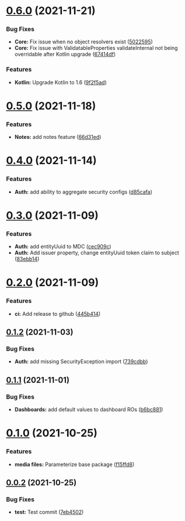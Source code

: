 # [0.6.0](https://github.com/crud-studio/feature-depot/compare/v0.5.0...v0.6.0) (2021-11-21)


### Bug Fixes

* **Core:** Fix issue when no object resolvers exist ([5022595](https://github.com/crud-studio/feature-depot/commit/502259559aa249808f40e20ec4455f37e4bb32b3))
* **Core:** Fix issue with ValidatableProperties validateInternal not being overridable after Kotlin upgrade ([67414df](https://github.com/crud-studio/feature-depot/commit/67414df2f87e36933d7dc83755d53b24fdf7ed60))


### Features

* **Kotlin:** Upgrade Kotlin to 1.6 ([9f2f5ad](https://github.com/crud-studio/feature-depot/commit/9f2f5ad3364ee98e7a3503e5b453b50eb3e99fa9))

# [0.5.0](https://github.com/crud-studio/feature-depot/compare/v0.4.0...v0.5.0) (2021-11-18)


### Features

* **Notes:** add notes feature ([66d31ed](https://github.com/crud-studio/feature-depot/commit/66d31edc1359ce2d5aab0dc612d29a690f011cc6))

# [0.4.0](https://github.com/crud-studio/feature-depot/compare/v0.3.0...v0.4.0) (2021-11-14)


### Features

* **Auth:** add ability to aggregate security configs ([d85cafa](https://github.com/crud-studio/feature-depot/commit/d85cafa78fc0601c4f4c6ad5f28c9c3711ece86e))

# [0.3.0](https://github.com/crud-studio/feature-depot/compare/v0.2.0...v0.3.0) (2021-11-09)


### Features

* **Auth:** add entityUuid to MDC ([cec909c](https://github.com/crud-studio/feature-depot/commit/cec909c1dd690e29baea69ddfac52ba8eec62330))
* **Auth:** Add issuer property, change entityUuid token claim to subject ([83ebb14](https://github.com/crud-studio/feature-depot/commit/83ebb14a7e433a3ae1b91a42a7a62ab46377b85f))

# [0.2.0](https://github.com/crud-studio/feature-depot/compare/v0.1.2...v0.2.0) (2021-11-09)


### Features

* **ci:** Add release to github ([445b414](https://github.com/crud-studio/feature-depot/commit/445b414f29cd6e68b4594bc27da9d54d6ed17af7))

## [0.1.2](https://github.com/crud-studio/feature-depot/compare/v0.1.1...v0.1.2) (2021-11-03)


### Bug Fixes

* **Auth:** add missing SecurityException import ([739cdbb](https://github.com/crud-studio/feature-depot/commit/739cdbb72ded10382a69e96f126d7a746eb7535d))

## [0.1.1](https://github.com/crud-studio/feature-depot/compare/v0.1.0...v0.1.1) (2021-11-01)


### Bug Fixes

* **Dashboards:** add default values to dashboard ROs ([b6bc881](https://github.com/crud-studio/feature-depot/commit/b6bc88144ce41ccfecf3b44762b22817360dfe8f))

# [0.1.0](https://github.com/crud-studio/feature-depot/compare/v0.0.1...v0.1.0) (2021-10-25)


### Features

* **media files:** Parameterize base package ([f15ffd8](https://github.com/crud-studio/feature-depot/commit/f15ffd81f67cd7f413420393e3eaa09b0e9c4fda))

## [0.0.2](https://github.com/crud-studio/feature-depot/compare/v0.0.1...v0.0.2) (2021-10-25)


### Bug Fixes

* **test:** Test commit ([7eb4502](https://github.com/crud-studio/feature-depot/commit/7eb4502bb86af784a0f1216c08d70013fe65ec63))
